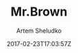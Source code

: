 ---
title: "Mr.Brown"
github: https://github.com/artemsheludko/mr-brown
demo: http://artemsheludko.pw/mr-brown
author: Artem Sheludko

ssg:
  - Jekyll
cms:
  - No Cms
date: 2017-02-23T17:03:57Z
github_branch: master
stale: true
---